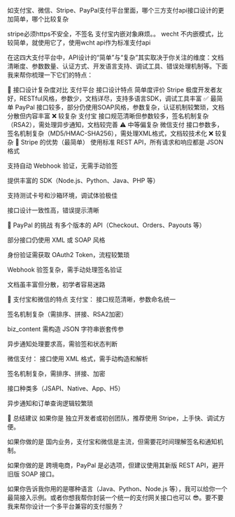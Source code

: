 如支付宝、微信、Stripe、PayPal支付平台里面，哪个三方支付api接口设计的更加简单，哪个比较复杂


stripe必须https不安全，不签名
支付宝内嵌对象麻烦。。
wecht 不内嵌模式，比较简单，就使用它了，使用wcht api作为标准支付api






在这四大支付平台中，API设计的“简单”与“复杂”其实取决于你关注的维度：文档清晰度、参数数量、认证方式、开发语言支持、调试工具、错误处理机制等。下面我来帮你梳理一下它们的特点：

🧮 接口设计复杂度对比
支付平台	接口设计特点	简单度评价
Stripe	极度开发者友好，RESTful风格，参数少，文档详尽，支持多语言SDK，调试工具丰富	✅ 最简单
PayPal	接口较多，部分仍使用SOAP风格，参数复杂，认证机制较繁琐，文档分散但内容丰富	❌ 较复杂
支付宝	接口规范清晰但参数较多，签名机制复杂（RSA2），需处理异步通知，文档较完善	⚠️ 中等偏复杂
微信支付	接口参数多，签名机制复杂（MD5/HMAC-SHA256），需处理XML格式，文档较技术化	❌ 较复杂
🧪 Stripe 的优势（最简单）
使用标准 REST API，所有请求和响应都是 JSON 格式

支持自动 Webhook 验证，无需手动验签

提供丰富的 SDK（Node.js、Python、Java、PHP 等）

支持测试卡号和沙箱环境，调试体验极佳

接口设计一致性高，错误提示清晰

🧱 PayPal 的挑战
有多个版本的 API（Checkout、Orders、Payouts 等）

部分接口仍使用 XML 或 SOAP 风格

身份验证需获取 OAuth2 Token，流程较繁琐

Webhook 验签复杂，需手动处理签名验证

文档虽丰富但分散，初学者容易迷路

🧧 支付宝和微信的特点
支付宝：
接口规范清晰，参数命名统一

签名机制复杂（需排序、拼接、RSA2加密）

biz_content 需构造 JSON 字符串嵌套传参

异步通知处理要求高，需验签和状态判断

微信支付：
接口使用 XML 格式，需手动构造和解析

签名机制复杂，需排序、拼接、加密

接口种类多（JSAPI、Native、App、H5）

异步通知和订单查询逻辑较繁琐

🧭 总结建议
如果你是 独立开发者或初创团队，推荐使用 Stripe，上手快、调试方便。

如果你做的是 国内业务，支付宝和微信是主流，但需要花时间理解签名和通知机制。

如果你做的是 跨境电商，PayPal 是必选项，但建议使用其新版 REST API，避开旧版 SOAP 接口。

如果你告诉我你用的是哪种语言（Java、Python、Node.js 等），我可以给你一个最简接入示例。或者你想我帮你封装一个统一的支付网关接口也可以 😎。要不要我来帮你设计一个多平台兼容的支付服务？